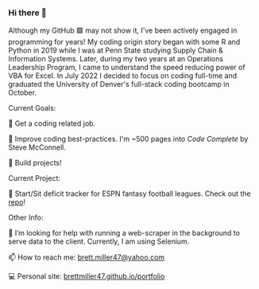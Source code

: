 ### Hi there 👋

Although my GitHub 🟩 may not show it, I've been actively engaged in programming for years!  My coding origin story began with some R and Python in 2019 while I was at Penn State studying Supply Chain & Information Systems.  Later, during my two years at an Operations Leadership Program, I came to understand the speed reducing power of VBA for Excel.  In July 2022 I decided to focus on coding full-time and graduated the University of Denver's full-stack coding bootcamp in October.

Current Goals:

💼 Get a coding related job.

📖 Improve coding best-practices.  I'm ~500 pages into _Code Complete_ by Steve McConnell.

🔨 Build projects!


Current Project:

🏈 Start/Sit deficit tracker for ESPN fantasy football leagues. Check out the [repo](https://github.com/BrettMiller47/start-sit-deficit)!


Other Info:

🤔 I’m looking for help with running a web-scraper in the background to serve data to the client.  Currently, I am using Selenium.

📫 How to reach me: [brett.miller47@yahoo.com](mailto:brett.miller47@yahoo.com)

💻 Personal site: [brettmiller47.github.io/portfolio](https://brettmiller47.github.io/portfolio/)

<!--
**BrettMiller47/BrettMiller47** is a ✨ _special_ ✨ repository because its `README.md` (this file) appears on your GitHub profile.

Here are some ideas to get you started:


- 🌱 I’m currently learning ...
- 👯 I’m looking to collaborate on ...
- 🤔 I’m looking for help with ...
- 💬 Ask me about ...
- 📫 How to reach me: ...
- 😄 Pronouns: ...
- ⚡ Fun fact: ...
-->
